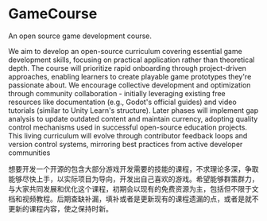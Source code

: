 # GameCourse
An open source game development course. 

We aim to develop an open-source curriculum covering essential game development skills, focusing on practical application rather than theoretical depth. The course will prioritize rapid onboarding through project-driven approaches, enabling learners to create playable game prototypes they're passionate about. We encourage collective development and optimization through community collaboration - initially leveraging existing free resources like documentation (e.g., Godot's official guides) and video tutorials (similar to Unity Learn's structure). Later phases will implement gap analysis to update outdated content and maintain currency, adopting quality control mechanisms used in successful open-source education projects. This living curriculum will evolve through contributor feedback loops and version control systems, mirroring best practices from active developer communities


想要开发一个开源的包含大部分游戏开发需要的技能的课程，不求理论多深，争取能够尽快上手，以实际项目为导向，开发出自己喜欢的游戏。希望能够群策群力，与大家共同发展和优化这个课程，初期会以现有的免费资源为主，包括但不限于文档和视频教程。后期查缺补漏，填补或者是更新现有的课程遗漏的点，或者是就不更新的课程内容，使之保持时新。 


